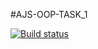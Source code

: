 #AJS-OOP-TASK_1

[![Build status](https://ci.appveyor.com/api/projects/status/ux85w1g7clcgobyu?svg=true)](https://ci.appveyor.com/project/JohnnyStorm19/ajs-oop-task-1)
